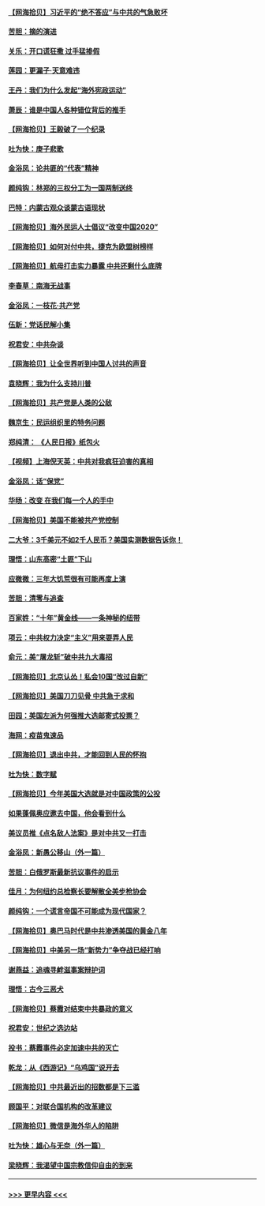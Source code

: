 #### [【网海拾贝】习近平的“绝不答应”与中共的气急败坏](../pages/nsc993/n12382819.md?t=09060702) 
#### [苦胆：摘的演进](../pages/nsc993/n12382619.md?t=09060702) 
#### [关乐：开口谎狂撒 过手猛掺假](../pages/nsc993/n12382604.md?t=09060702) 
#### [莲园：更漏子‧天意难违](../pages/nsc993/n12382598.md?t=09060702) 
#### [王丹：我们为什么发起“海外宪政运动”](../pages/nsc993/n12380286.md?t=09060702) 
#### [萧辰：谁是中国人各种错位背后的推手](../pages/nsc993/n12379800.md?t=09060702) 
#### [【网海拾贝】王毅破了一个纪录](../pages/nsc993/n12379251.md?t=09060702) 
#### [吐为快：庚子悲歌](../pages/nsc993/n12378821.md?t=09060702) 
#### [金浴凤：论共匪的“代表”精神](../pages/nsc993/n12377546.md?t=09060702) 
#### [颜纯钩：林郑的三权分工为一国两制送终](../pages/nsc993/n12377306.md?t=09060702) 
#### [巴特：内蒙古观众谈蒙古语现状](../pages/nsc993/n12376923.md?t=09060702) 
#### [【网海拾贝】海外民运人士倡议“改变中国2020”](../pages/nsc993/n12376682.md?t=09060702) 
#### [【网海拾贝】如何对付中共，捷克为欧盟树榜样](../pages/nsc993/n12374209.md?t=09060702) 
#### [【网海拾贝】航母打击实力暴露 中共还剩什么底牌](../pages/nsc993/n12371825.md?t=09060702) 
#### [李春草：南海无战事](../pages/nsc993/n12371159.md?t=09060702) 
#### [金浴凤：一枝花·共产党](../pages/nsc993/n12368757.md?t=09060702) 
#### [伍新：党话民解小集](../pages/nsc993/n12366907.md?t=09060702) 
#### [祝君安：中共杂谈](../pages/nsc993/n12366076.md?t=09060702) 
#### [【网海拾贝】让全世界听到中国人讨共的声音](../pages/nsc993/n12365569.md?t=09060702) 
#### [袁晓辉：我为什么支持川普](../pages/nsc993/n12362670.md?t=09060702) 
#### [【网海拾贝】共产党是人类的公敌](../pages/nsc993/n12363182.md?t=09060702) 
#### [魏京生：民运组织里的特务问题](../pages/nsc993/n12363010.md?t=09060702) 
#### [郑纯清： 《人民日报》纸包火](../pages/nsc993/n12362706.md?t=09060702) 
#### [【视频】上海倪天英：中共对我疯狂迫害的真相](../pages/nsc993/n12356341.md?t=09060702) 
#### [金浴凤：话“保党”](../pages/nsc993/n12361867.md?t=09060702) 
#### [华旸：改变 在我们每一个人的手中](../pages/nsc993/n12361774.md?t=09060702) 
#### [【网海拾贝】美国不能被共产党控制](../pages/nsc993/n12360271.md?t=09060702) 
#### [二大爷：3千美元不如2千人民币？美国实测数据告诉你！](../pages/nsc993/n12358563.md?t=09060702) 
#### [理悟：山东高密“土匪”下山](../pages/nsc993/n12358535.md?t=09060702) 
#### [应微微：三年大饥荒很有可能再度上演](../pages/nsc993/n12358523.md?t=09060702) 
#### [苦胆：清零与追查](../pages/nsc993/n12358501.md?t=09060702) 
#### [百家姓：“十年”黄金线——一条神秘的纽带](../pages/nsc993/n12358319.md?t=09060702) 
#### [项云：中共权力决定“主义”用来耍弄人民](../pages/nsc993/n12358172.md?t=09060702) 
#### [俞元：美“屠龙斩”破中共九大毒招](../pages/nsc993/n12357822.md?t=09060702) 
#### [【网海拾贝】北京认怂！私会10国“改过自新”](../pages/nsc993/n12357784.md?t=09060702) 
#### [【网海拾贝】美国刀刀见骨 中共急于求和](../pages/nsc993/n12355511.md?t=09060702) 
#### [田园：美国左派为何强推大选邮寄式投票？](../pages/nsc993/n12352963.md?t=09060702) 
#### [海网：疫苗鬼速品](../pages/nsc993/n12354438.md?t=09060702) 
#### [【网海拾贝】退出中共，才能回到人民的怀抱](../pages/nsc993/n12352634.md?t=09060702) 
#### [吐为快：数字赋](../pages/nsc993/n12352317.md?t=09060702) 
#### [【网海拾贝】今年美国大选就是对中国政策的公投](../pages/nsc993/n12350973.md?t=09060702) 
#### [如果蓬佩奥应邀去中国，他会看到什么](../pages/nsc993/n12350945.md?t=09060702) 
#### [美议员推《点名敌人法案》是对中共又一打击](../pages/nsc993/n12350765.md?t=09060702) 
#### [金浴凤：新愚公移山（外一篇）](../pages/nsc993/n12350253.md?t=09060702) 
#### [苦胆：白俄罗斯最新抗议事件的启示](../pages/nsc993/n12349989.md?t=09060702) 
#### [佳月：为何纽约总检察长要解散全美步枪协会](../pages/nsc993/n12349939.md?t=09060702) 
#### [颜纯钩：一个谎言帝国不可能成为现代国家？](../pages/nsc993/n12349898.md?t=09060702) 
#### [【网海拾贝】奥巴马时代是中共渗透美国的黄金八年](../pages/nsc993/n12349284.md?t=09060702) 
#### [【网海拾贝】中美另一场“新势力”争夺战已经打响](../pages/nsc993/n12346998.md?t=09060702) 
#### [谢燕益：追魂寻衅滋事案辩护词](../pages/nsc993/n12346892.md?t=09060702) 
#### [理悟：古今三恶犬](../pages/nsc993/n12345190.md?t=09060702) 
#### [【网海拾贝】蔡霞对结束中共暴政的意义](../pages/nsc993/n12344263.md?t=09060702) 
#### [祝君安：世纪之选边站](../pages/nsc993/n12342382.md?t=09060702) 
#### [投书：蔡霞事件必定加速中共的灭亡](../pages/nsc993/n12341881.md?t=09060702) 
#### [乾龙：从《西游记》“乌鸡国”说开去](../pages/nsc993/n12341690.md?t=09060702) 
#### [【网海拾贝】中共最近出的招数都是下三滥](../pages/nsc993/n12341593.md?t=09060702) 
#### [顾国平：对联合国机构的改革建议](../pages/nsc993/n12339928.md?t=09060702) 
#### [【网海拾贝】微信是海外华人的陷阱](../pages/nsc993/n12338868.md?t=09060702) 
#### [吐为快：雄心与无奈（外一篇）](../pages/nsc993/n12338132.md?t=09060702) 
#### [梁晓辉：我渴望中国宗教信仰自由的到来](../pages/nsc993/n12336657.md?t=09060702) 

----
#### [ >>> 更早内容 <<< ](../indexes/nsc993-earlier.md)
